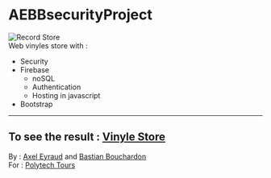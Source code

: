 # AEBBsecurityProject

![Record Store](img/bg01.jpg)<br>
Web vinyles store with : 
* Security
* Firebase 
    * noSQL
    * Authentication
    * Hosting in javascript
* Bootstrap

-----------------
To see the result : [Vinyle Store](https://ae-bb-securite.firebaseapp.com/)
-----------------

By : <u>Axel Eyraud</u> and [Bastian Bouchardon](https://www.linkedin.com/in/bastian-bouchardon-11a905100/)<br>
For : [Polytech Tours](https://polytech.univ-tours.fr/)
